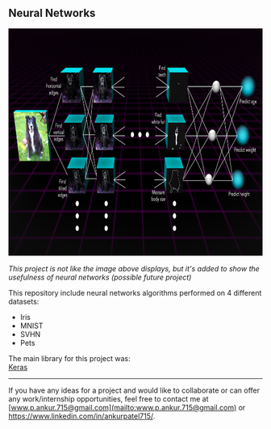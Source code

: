 ## Neural Networks 
<p align="left">
  <img width="800" height="450" src="https://github.com/ankur715/neural_networks/blob/master/neural_network_visual_final.jpg"> 
</p>

*This project is not like the image above displays, but it's added to show the usefulness of neural networks (possible future project)*

This repository include neural networks algorithms performed on 4 different datasets:
* Iris
* MNIST
* SVHN
* Pets


The main library for this project was:  
[Keras](https://keras.io/#installation)

---
If you have any ideas for a project and would like to collaborate or can offer any work/internship opportunities, feel free to contact me at [www.p.ankur.715@gmail.com](mailto:www.p.ankur.715@gmail.com) or https://www.linkedin.com/in/ankurpatel715/.

